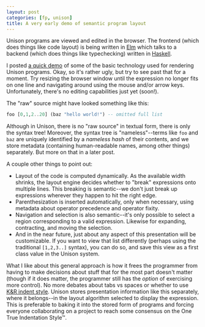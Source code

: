 ```yaml
---
layout: post
categories: [fp, unison]
title: A very early demo of semantic program layout
---
```


Unison programs are viewed and edited in the browser. The frontend (which does things like code layout) is being written in [Elm](http://elm-lang.org) which talks to a backend (which does things like typechecking) written in [Haskell](http://haskell.org). 

I posted <a href="/unison/demo.html" target="_blank">a quick demo</a> of some of the basic technology used for rendering Unison programs. Okay, so it's rather ugly, but try to see past that for a moment. Try resizing the browser window until the expression no longer fits on one line and navigating around using the mouse and/or arrow keys. Unfortunately, there's no editing capabilities just yet (soon!). 

The "raw" source might have looked something like this: 

~~~ Haskell
foo [0,1,2..20] (baz "hello world!") -- omitted full list 
~~~

Although in Unison, there is no "raw source" in textual form, there is only the syntax tree! Moreover, the syntax tree is "nameless"--terms like `foo` and `baz` are uniquely identified by a _nameless hash_ of their contents, and we store metadata (containing human-readable names, among other things) separately. But more on that in a later post.

A couple other things to point out:

* Layout of the code is computed dynamically. As the available width shrinks, the layout engine decides whether to "break" expressions onto multiple lines. This breaking is semantic--we don't just break up expressions wherever they happen to hit the right edge.
* Parenthesization is inserted automatically, only when necessary, using metadata about operator precedence and operator fixity.
* Navigation and selection is also semantic--it's only possible to select a region corresponding to a valid expression. Likewise for expanding, contracting, and moving the selection.
* And in the near future, just about any aspect of this presentation will be customizable. If you want to view that list differently (perhaps using the traditional `[1,2,3..]` syntax), you can do so, and save this view as a first class value in the Unison system. 

What I like about this general approach is how it frees the programmer from having to make decisions about stuff that for the most part doesn't matter (though if it does matter, the programmer still has the _option_ of exercising more control). No more debates about tabs vs spaces or whether to use [K&R indent style](http://en.wikipedia.org/wiki/Indent_style). Unison stores presentation information like this separately, where it belongs--in the layout algorithm selected to display the expression. This is preferable to baking it into the stored form of programs and forcing everyone collaborating on a project to reach some consensus on the One True Indentation Style™.
